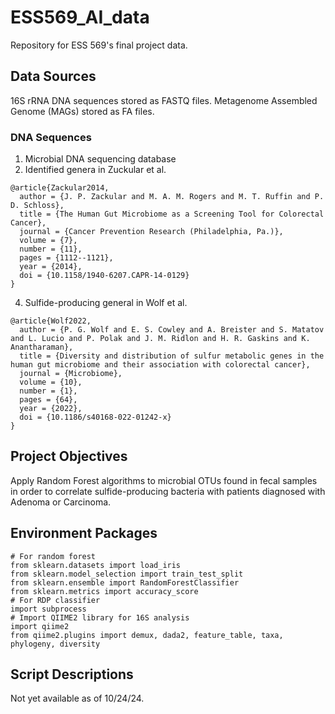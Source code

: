 # ESS569_AI_data
Repository for ESS 569's final project data.
## Data Sources
16S rRNA DNA sequences stored as FASTQ files.
Metagenome Assembled Genome (MAGs) stored as FA files. 
### DNA Sequences
1. Microbial DNA sequencing database
2. Identified genera in Zuckular et al.
```
@article{Zackular2014,
  author = {J. P. Zackular and M. A. M. Rogers and M. T. Ruffin and P. D. Schloss},
  title = {The Human Gut Microbiome as a Screening Tool for Colorectal Cancer},
  journal = {Cancer Prevention Research (Philadelphia, Pa.)},
  volume = {7},
  number = {11},
  pages = {1112--1121},
  year = {2014},
  doi = {10.1158/1940-6207.CAPR-14-0129}
}
```
4. Sulfide-producing general in Wolf et al.
```
@article{Wolf2022,
  author = {P. G. Wolf and E. S. Cowley and A. Breister and S. Matatov and L. Lucio and P. Polak and J. M. Ridlon and H. R. Gaskins and K. Anantharaman},
  title = {Diversity and distribution of sulfur metabolic genes in the human gut microbiome and their association with colorectal cancer},
  journal = {Microbiome},
  volume = {10},
  number = {1},
  pages = {64},
  year = {2022},
  doi = {10.1186/s40168-022-01242-x}
}
```

## Project Objectives
Apply Random Forest algorithms to microbial OTUs found in fecal samples in order to correlate sulfide-producing bacteria with patients diagnosed with Adenoma or Carcinoma.  

## Environment Packages
```
# For random forest
from sklearn.datasets import load_iris
from sklearn.model_selection import train_test_split
from sklearn.ensemble import RandomForestClassifier
from sklearn.metrics import accuracy_score
# For RDP classifier
import subprocess
# Import QIIME2 library for 16S analysis
import qiime2
from qiime2.plugins import demux, dada2, feature_table, taxa, phylogeny, diversity
```
## Script Descriptions
Not yet available as of 10/24/24.
